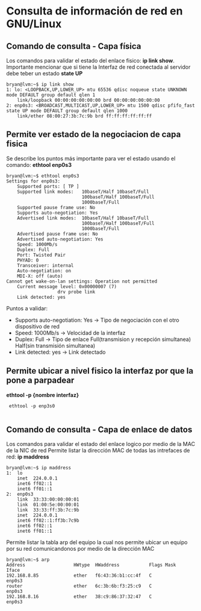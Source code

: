 # Consulta de información de red en GNU/Linux

## Comando de consulta - Capa física

Los comandos para validar el estado del enlace fisico: **ip link show**.
Importante mencionar que si tiene la Interfaz de red conectada al servidor debe teber un estado **state UP**
```
bryan@lvm:~$ ip link show
1: lo: <LOOPBACK,UP,LOWER_UP> mtu 65536 qdisc noqueue state UNKNOWN mode DEFAULT group default qlen 1
    link/loopback 00:00:00:00:00:00 brd 00:00:00:00:00:00
2: enp0s3: <BROADCAST,MULTICAST,UP,LOWER_UP> mtu 1500 qdisc pfifo_fast state UP mode DEFAULT group default qlen 1000
    link/ether 08:00:27:3b:7c:9b brd ff:ff:ff:ff:ff:ff

```

## Permite ver estado de la negociacion de capa fisica

Se describe los puntos más importante para ver el estado usando el comando: **ethtool enp0s3**
```
bryan@lvm:~$ ethtool enp0s3
Settings for enp0s3:
	Supported ports: [ TP ]
	Supported link modes:   10baseT/Half 10baseT/Full 
	                        100baseT/Half 100baseT/Full 
	                        1000baseT/Full 
	Supported pause frame use: No
	Supports auto-negotiation: Yes
	Advertised link modes:  10baseT/Half 10baseT/Full 
	                        100baseT/Half 100baseT/Full 
	                        1000baseT/Full 
	Advertised pause frame use: No
	Advertised auto-negotiation: Yes
	Speed: 1000Mb/s
	Duplex: Full
	Port: Twisted Pair
	PHYAD: 0
	Transceiver: internal
	Auto-negotiation: on
	MDI-X: off (auto)
Cannot get wake-on-lan settings: Operation not permitted
	Current message level: 0x00000007 (7)
			       drv probe link
	Link detected: yes

```
Puntos a validar:

* []() Supports auto-negotiation: Yes  -> Tipo de negociación con el otro dispositivo de red
* []() Speed: 1000Mb/s -> Velocidad de la interfaz
* []() Duplex: Full   -> Tipo de enlace Full(transmision y recepción simultanea) Half(sin transmisión simultanea)
* []() Link detected: yes -> Link detectado

## Permite ubicar a nivel fisico la interfaz por que la pone a parpadear
**ethtool -p {nombre interfaz}**

```
 ethtool -p enp3s0
 
```

## Comando de consulta - Capa de enlace de datos

Los comandos para validar el estado del enlace logico por medio de la MAC de la NIC de red
Permite listar la dirección MAC de todas las intrefaces de red: **ip maddress**

```
bryan@lvm:~$ ip maddress 
1:	lo
	inet  224.0.0.1
	inet6 ff02::1
	inet6 ff01::1
2:	enp0s3
	link  33:33:00:00:00:01
	link  01:00:5e:00:00:01
	link  33:33:ff:3b:7c:9b
	inet  224.0.0.1
	inet6 ff02::1:ff3b:7c9b
	inet6 ff02::1
	inet6 ff01::1
```
Permite listar la tabla arp del equipo la cual nos permite ubicar un equipo por su red comunicandonos por medio de la dirección MAC

```
bryan@lvm:~$ arp
Address                  HWtype  HWaddress           Flags Mask            Iface
192.168.8.85             ether   f6:43:36:b1:cc:4f   C                     enp0s3
router                   ether   6c:3b:6b:f3:25:c9   C                     enp0s3
192.168.8.16             ether   38:c9:86:37:32:47   C                     enp0s3

```


